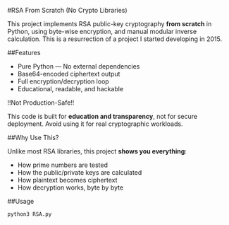 #RSA From Scratch (No Crypto Libraries)

This project implements RSA public-key cryptography **from scratch** in Python, using byte-wise encryption, and manual modular inverse calculation.
This is a resurrection of a project I started developing in 2015.

##Features

- Pure Python — No external dependencies
- Base64-encoded ciphertext output
- Full encryption/decryption loop
- Educational, readable, and hackable

!!Not Production-Safe!!

This code is built for **education and transparency**, not for secure deployment. Avoid using it for real cryptographic workloads.

##Why Use This?

Unlike most RSA libraries, this project **shows you everything**:
- How prime numbers are tested
- How the public/private keys are calculated
- How plaintext becomes ciphertext
- How decryption works, byte by byte

##Usage

```bash
python3 RSA.py
